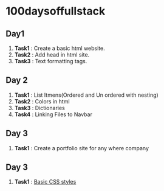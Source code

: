 # 100daysoffullstack

## Day1

1. **Task1** : Create a basic html website.
2. **Task2** : Add head in html site.
3. **Task3** : Text formatting tags.

## Day 2

1. **Task1** : List Itmens(Ordered and Un ordered with nesting)
2. **Task2** : Colors in html
3. **Task3** : Dictionaries
4. **Task4** : Linking Files to Navbar

## Day 3

1. **Task1** : Create a portfolio site for any where company

## Day 3

1. **Task1** : [Basic CSS styles](link)